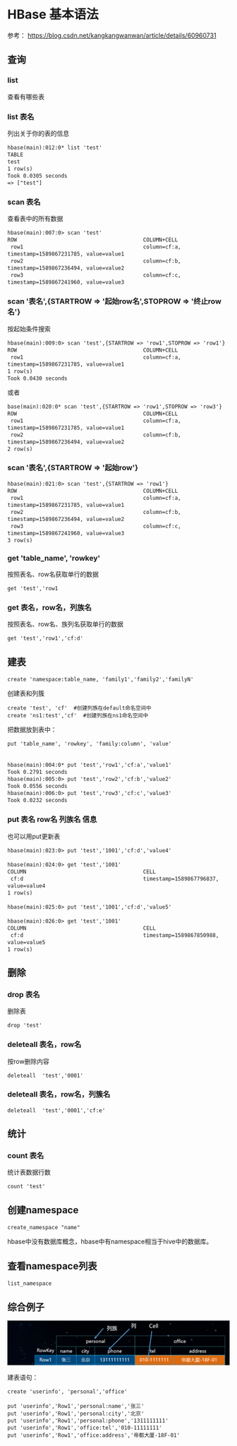 # HBase 基本语法

参考： https://blog.csdn.net/kangkangwanwan/article/details/60960731

## 查询

### list 

查看有哪些表

### list  表名   

列出关于你的表的信息
	
	hbase(main):012:0* list 'test'
	TABLE                                                                                                                                                                 
	test                                                                                                                                                                  
	1 row(s)
	Took 0.0305 seconds                                                                                                                                                   
	=> ["test"]


### scan 表名   

查看表中的所有数据

	hbase(main):007:0> scan 'test'
	ROW                                        COLUMN+CELL                                                                                                                
	 row1                                      column=cf:a, timestamp=1589867231785, value=value1                                                                         
	 row2                                      column=cf:b, timestamp=1589867236494, value=value2                                                                         
	 row3                                      column=cf:c, timestamp=1589867241960, value=value3           


### scan '表名',{STARTROW => '起始row名',STOPROW => '终止row名'}

按起始条件搜索

	hbase(main):009:0> scan 'test',{STARTROW => 'row1',STOPROW => 'row1'}
	ROW                                        COLUMN+CELL                                                                                                                
	 row1                                      column=cf:a, timestamp=1589867231785, value=value1                                                                         
	1 row(s)
	Took 0.0430 seconds    

或者
                    
	base(main):020:0* scan 'test',{STARTROW => 'row1',STOPROW => 'row3'}
	ROW                                        COLUMN+CELL                                                                                                                
	 row1                                      column=cf:a, timestamp=1589867231785, value=value1                                                                         
	 row2                                      column=cf:b, timestamp=1589867236494, value=value2                                                                         
	2 row(s)
                                                        



###  scan '表名',{STARTROW => '起始row'}

	hbase(main):021:0> scan 'test',{STARTROW => 'row1'}
	ROW                                        COLUMN+CELL                                                                                                                
	 row1                                      column=cf:a, timestamp=1589867231785, value=value1                                                                         
	 row2                                      column=cf:b, timestamp=1589867236494, value=value2                                                                         
	 row3                                      column=cf:c, timestamp=1589867241960, value=value3                                                                         
	3 row(s)



### get 'table_name', 'rowkey' 

 按照表名、row名获取单行的数据
	
	get 'test','row1

### get 表名，row名，列族名

 按照表名、row名、族列名获取单行的数据

	get 'test','row1','cf:d'

## 建表
	
	create 'namespace:table_name, 'family1','family2','familyN'    

创建表和列簇
	
	create 'test', 'cf'  #创建列族在default命名空间中
	create 'ns1:test','cf'  #创建列族在ns1命名空间中


把数据放到表中：

	put 'table_name', 'rowkey', 'family:column', 'value' 

	
	hbase(main):004:0* put 'test','row1','cf:a','value1'
	Took 0.2791 seconds                                                                                                                                                   
	hbase(main):005:0> put 'test','row2','cf:b','value2'
	Took 0.0556 seconds                                                                                                                                                   
	hbase(main):006:0> put 'test','row3','cf:c','value3'
	Took 0.0232 seconds 


### put 表名 row名 列族名 信息

也可以用put更新表

	hbase(main):023:0> put 'test','1001','cf:d','value4'
                                                                                                                                                 
	hbase(main):024:0> get 'test','1001'
	COLUMN                                     CELL                                                                                                                       
	 cf:d                                      timestamp=1589867796837, value=value4                                                                                      
	1 row(s)
                                                                                                                                                  
	hbase(main):025:0> put 'test','1001','cf:d','value5'
                                                                                                                                                 
	hbase(main):026:0> get 'test','1001'
	COLUMN                                     CELL                                                                                                                       
	 cf:d                                      timestamp=1589867850988, value=value5                                                                                      
	1 row(s)
         
## 删除

### drop 表名

删除表

	drop 'test'

### deleteall 表名，row名

按row删除内容

	deleteall  'test','0001'

### deleteall 表名，row名，列簇名

	deleteall  'test','0001','cf:e'



## 统计

### count 表名

统计表数据行数

	count 'test'


## 创建namespace

	create_namespace "name"

hbase中没有数据库概念，hbase中有namespace相当于hive中的数据库。

## 查看namespace列表

	list_namespace


## 综合例子

![](Images/1.png)

建表语句：

	create 'userinfo', 'personal','office'
	
	put 'userinfo','Row1','personal:name','张三'
	put 'userinfo','Row1','personal:city','北京'
	put 'userinfo','Row1','personal:phone','1311111111'
	put 'userinfo','Row1','office:tel','010-11111111'
	put 'userinfo','Row1','office:address','帝都大厦-18F-01'




